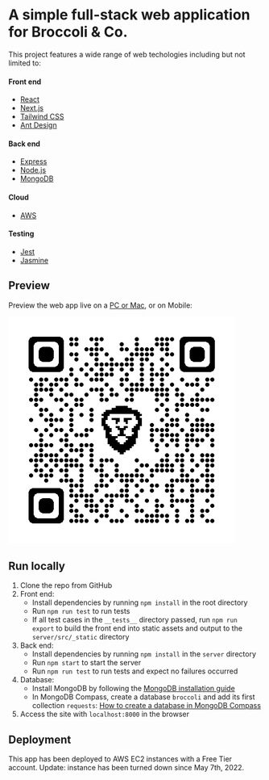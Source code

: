 # A simple full-stack web application for Broccoli & Co.

This project features a wide range of web techologies including but not limited to:

#### Front end

- [React](https://reactjs.org/)
- [Next.js](https://nextjs.org/)
- [Tailwind CSS](https://tailwindcss.com/)
- [Ant Design](https://ant.design/)

#### Back end

- [Express](https://expressjs.com/)
- [Node.js](https://nodejs.org/)
- [MongoDB](https://www.mongodb.com/)

#### Cloud

- [AWS](https://aws.amazon.com/)

#### Testing

- [Jest](https://jestjs.io/)
- [Jasmine](https://jasmine.github.io/)

## Preview

Preview the web app live on a [PC or Mac](http://ec2-3-26-215-171.ap-southeast-2.compute.amazonaws.com/), or on Mobile:

![scan qrcode to preview](/public/qrcode.png "qrcode")

## Run locally

1. Clone the repo from GitHub
2. Front end:
   - Install dependencies by running `npm install` in the root directory
   - Run `npm run test` to run tests
   - If all test cases in the `__tests__` directory passed, run `npm run export` to build the front end into static assets and output to the `server/src/_static` directory
3. Back end:
   - Install dependencies by running `npm install` in the `server` directory
   - Run `npm start` to start the server
   - Run `npm run test` to run tests and expect no failures occurred
4. Database:
   - Install MongoDB by following the [MongoDB installation guide](https://docs.mongodb.com/manual/administration/install-community/)
   - In MongoDB Compass, create a database `broccoli` and add its first collection `requests`: [How to create a database in MongoDB Compass](https://docs.mongodb.com/compass/master/databases/)
5. Access the site with `localhost:8000` in the browser

## Deployment

This app has been deployed to AWS EC2 instances with a Free Tier account.
Update: instance has been turned down since May 7th, 2022.
